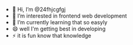 - 👋 Hi, I’m @24fhjcgfgj
- 👀 I’m interested in frontend web development 
- 🌱 I’m currently learning that so easyly
- 😄 well I'm getting best in developing 
- ⚡ it is fun know that knowledge 

<!---
24fhjcgfgj/24fhjcgfgj is a ✨ special ✨ repository because its `README.md` (this file) appears on your GitHub profile.
You can click the Preview link to take a look at your changes.
--->
